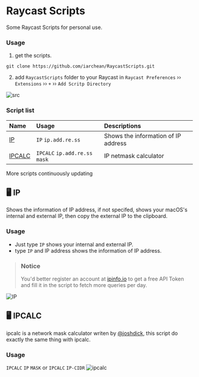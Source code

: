 # Raycast Scripts

Some Raycast Scripts for personal use.

### Usage

1. get the scripts.
```
git clone https://github.com/iarchean/RaycastScripts.git
```
2. add `RaycastScripts` folder to your Raycast in `Raycast Preferences` ›› `Extensions` ›› `+` ›› `Add Scritp Directory`

![src](https://tencentcloud-1256172257.cos.ap-tokyo.myqcloud.com/SCR-00040125-ntp.png)


### Script list

| Name | Usage | Descriptions |
| :-----| :---- | :---- |
| [IP](#-ip) | `IP` `ip.add.re.ss` | Shows the information of IP address |
| [IPCALC](#-ipcalc) | `IPCALC` `ip.add.re.ss` `mask` | IP netmask calculator  |

More scripts continuously updating

## 🖥 IP
Shows the information of IP address, if not specifed, shows your macOS's internal and external IP, then copy the external IP to the clipboard.

### Usage
- Just type `IP` shows your internal and external IP.
- type `IP` and IP address shows the information of IP address.

> ### Notice
> You'd better register an account at [ipinfo.io](ipinfo.io) to get a free API Token and fill it in the script to fetch more queries per day.

![IP](https://tencentcloud-1256172257.cos.ap-tokyo.myqcloud.com/IP.jpg)

## 🖥 IPCALC

ipcalc is a network mask calculator writen by [@joshdick](http://jodies.de/ipcalc), this script do exactly the same thing with ipcalc.

### Usage

`IPCALC` `IP` `MASK` or `IPCALC` `IP-CIDR`
![ipcalc](https://tencentcloud-1256172257.cos.ap-tokyo.myqcloud.com/ipcalc.png)
